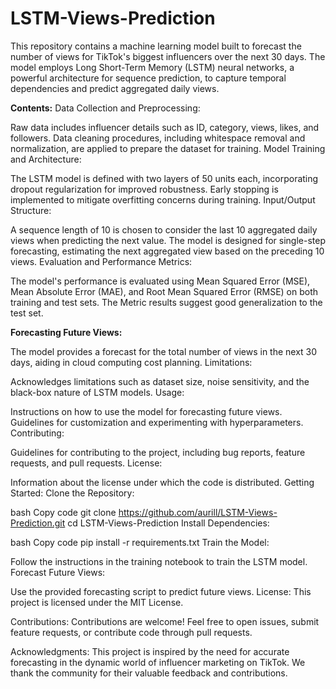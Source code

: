 # LSTM-Views-Prediction
This repository contains a machine learning model built to forecast the number of views for TikTok's biggest influencers over the next 30 days. The model employs Long Short-Term Memory (LSTM) neural networks, a powerful architecture for sequence prediction, to capture temporal dependencies and predict aggregated daily views.

**Contents:**
Data Collection and Preprocessing:

Raw data includes influencer details such as ID, category, views, likes, and followers.
Data cleaning procedures, including whitespace removal and normalization, are applied to prepare the dataset for training.
Model Training and Architecture:

The LSTM model is defined with two layers of 50 units each, incorporating dropout regularization for improved robustness.
Early stopping is implemented to mitigate overfitting concerns during training.
Input/Output Structure:

A sequence length of 10 is chosen to consider the last 10 aggregated daily views when predicting the next value.
The model is designed for single-step forecasting, estimating the next aggregated view based on the preceding 10 views.
Evaluation and Performance Metrics:

The model's performance is evaluated using Mean Squared Error (MSE), Mean Absolute Error (MAE), and Root Mean Squared Error (RMSE) on both training and test sets.
The Metric results suggest good generalization to the test set. 

**Forecasting Future Views:**

The model provides a forecast for the total number of views in the next 30 days, aiding in cloud computing cost planning.
Limitations:

Acknowledges limitations such as dataset size, noise sensitivity, and the black-box nature of LSTM models.
Usage:

Instructions on how to use the model for forecasting future views.
Guidelines for customization and experimenting with hyperparameters.
Contributing:

Guidelines for contributing to the project, including bug reports, feature requests, and pull requests.
License:

Information about the license under which the code is distributed.
Getting Started:
Clone the Repository:

bash
Copy code
git clone https://github.com/aurill/LSTM-Views-Prediction.git
cd LSTM-Views-Prediction
Install Dependencies:

bash
Copy code
pip install -r requirements.txt
Train the Model:

Follow the instructions in the training notebook to train the LSTM model.
Forecast Future Views:

Use the provided forecasting script to predict future views.
License:
This project is licensed under the MIT License.

Contributions:
Contributions are welcome! Feel free to open issues, submit feature requests, or contribute code through pull requests.

Acknowledgments:
This project is inspired by the need for accurate forecasting in the dynamic world of influencer marketing on TikTok. We thank the community for their valuable feedback and contributions.
